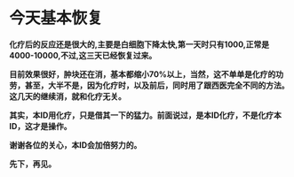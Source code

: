 今天基本恢复
====

			

**化疗后的反应还是很大的,主要是白细胞下降太快,第一天时只有1000,正常是4000-10000,不过,这三天已经恢复过来。**

**目前效果很好，肿块还在消，基本都缩小70%以上，当然，这不单单是化疗的功劳，甚至，大半不是，因为化疗时，以及前后，同时用了跟西医完全不同的方法。这几天的继续消，就和化疗无关。**

**其实，本ID用化疗，只是借其一下的猛力。前面说过，是本ID化疗，不是化疗本ID，这才是操作。**

**谢谢各位的关心，本ID会加倍努力的。**

**先下，再见。**

